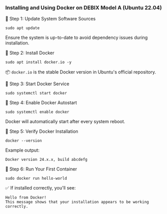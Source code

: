 ### Installing and Using Docker on DEBIX Model A (Ubuntu 22.04)  

🧱 Step 1: Update System Software Sources  
```shell  
sudo apt update  
```  
Ensure the system is up-to-date to avoid dependency issues during installation.  

🐳 Step 2: Install Docker  
```shell  
sudo apt install docker.io -y  
```  
📦 `docker.io` is the stable Docker version in Ubuntu's official repository.  

🔧 Step 3: Start Docker Service  
```shell  
sudo systemctl start docker  
```  

🔁 Step 4: Enable Docker Autostart  
```shell  
sudo systemctl enable docker  
```  
Docker will automatically start after every system reboot.  

🧪 Step 5: Verify Docker Installation  
```shell  
docker --version  
```  
Example output:  
```shell  
Docker version 24.x.x, build abcdefg  
```  

🚀 Step 6: Run Your First Container  
```shell  
sudo docker run hello-world  
```  
✅ If installed correctly, you'll see:  
```shell  
Hello from Docker!  
This message shows that your installation appears to be working correctly.  
```